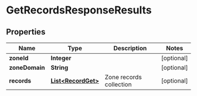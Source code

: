 

# GetRecordsResponseResults


## Properties

| Name | Type | Description | Notes |
|------------ | ------------- | ------------- | -------------|
|**zoneId** | **Integer** |  |  [optional] |
|**zoneDomain** | **String** |  |  [optional] |
|**records** | [**List&lt;RecordGet&gt;**](RecordGet.md) | Zone records collection |  [optional] |



